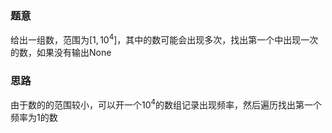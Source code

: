 ### 题意
给出一组数，范围为$[1,10^4]$，其中的数可能会出现多次，找出第一个中出现一次的数，如果没有输出None

### 思路
由于数的的范围较小，可以开一个$10^4$的数组记录出现频率，然后遍历找出第一个频率为1的数